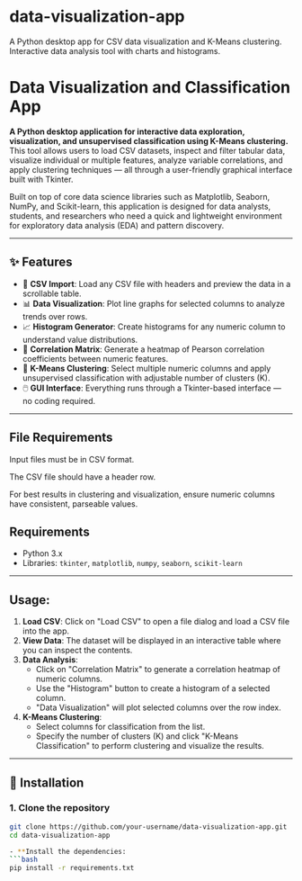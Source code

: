 # data-visualization-app
A Python desktop app for CSV data visualization and K-Means clustering. Interactive data analysis tool with charts and histograms.
# Data Visualization and Classification App

**A Python desktop application for interactive data exploration, visualization, and unsupervised classification using K-Means clustering.**  
This tool allows users to load CSV datasets, inspect and filter tabular data, visualize individual or multiple features, analyze variable correlations, and apply clustering techniques — all through a user-friendly graphical interface built with Tkinter.

Built on top of core data science libraries such as Matplotlib, Seaborn, NumPy, and Scikit-learn, this application is designed for data analysts, students, and researchers who need a quick and lightweight environment for exploratory data analysis (EDA) and pattern discovery.

---

## ✨ Features

- 📁 **CSV Import**: Load any CSV file with headers and preview the data in a scrollable table.
- 📊 **Data Visualization**: Plot line graphs for selected columns to analyze trends over rows.
- 📈 **Histogram Generator**: Create histograms for any numeric column to understand value distributions.
- 🔗 **Correlation Matrix**: Generate a heatmap of Pearson correlation coefficients between numeric features.
- 🧠 **K-Means Clustering**: Select multiple numeric columns and apply unsupervised classification with adjustable number of clusters (K).
- 🖱️ **GUI Interface**: Everything runs through a Tkinter-based interface — no coding required.

---
## File Requirements
Input files must be in CSV format.

The CSV file should have a header row.

For best results in clustering and visualization, ensure numeric columns have consistent, parseable values.

## Requirements

- Python 3.x
- Libraries: `tkinter`, `matplotlib`, `numpy`, `seaborn`, `scikit-learn`

---

## Usage:
1. **Load CSV**: Click on "Load CSV" to open a file dialog and load a CSV file into the app.
2. **View Data**: The dataset will be displayed in an interactive table where you can inspect the contents.
3. **Data Analysis**: 
   - Click on "Correlation Matrix" to generate a correlation heatmap of numeric columns.
   - Use the "Histogram" button to create a histogram of a selected column.
   - "Data Visualization" will plot selected columns over the row index.
4. **K-Means Clustering**: 
   - Select columns for classification from the list.
   - Specify the number of clusters (K) and click "K-Means Classification" to perform clustering and visualize the results.

---
## 🔧 Installation
### 1. Clone the repository

```bash
git clone https://github.com/your-username/data-visualization-app.git
cd data-visualization-app

- **Install the dependencies:
```bash
pip install -r requirements.txt



